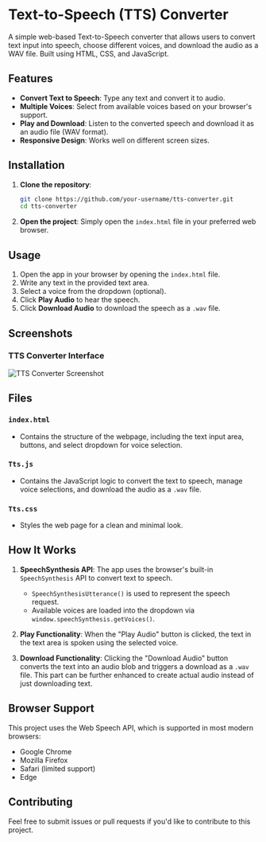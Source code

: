 # Text-to-Speech (TTS) Converter

A simple web-based Text-to-Speech converter that allows users to convert text input into speech, choose different voices, and download the audio as a WAV file. Built using HTML, CSS, and JavaScript.

## Features

- **Convert Text to Speech**: Type any text and convert it to audio.
- **Multiple Voices**: Select from available voices based on your browser's support.
- **Play and Download**: Listen to the converted speech and download it as an audio file (WAV format).
- **Responsive Design**: Works well on different screen sizes.

## Installation

1. **Clone the repository**:
   ```bash
   git clone https://github.com/your-username/tts-converter.git
   cd tts-converter
   ```

2. **Open the project**:
   Simply open the `index.html` file in your preferred web browser.

## Usage

1. Open the app in your browser by opening the `index.html` file.
2. Write any text in the provided text area.
3. Select a voice from the dropdown (optional).
4. Click **Play Audio** to hear the speech.
5. Click **Download Audio** to download the speech as a `.wav` file.

## Screenshots

### TTS Converter Interface

![TTS Converter Screenshot](https://via.placeholder.com/400)

## Files

### `index.html`
- Contains the structure of the webpage, including the text input area, buttons, and select dropdown for voice selection.

### `Tts.js`
- Contains the JavaScript logic to convert the text to speech, manage voice selections, and download the audio as a `.wav` file.

### `Tts.css`
- Styles the web page for a clean and minimal look.

## How It Works

1. **SpeechSynthesis API**: The app uses the browser's built-in `SpeechSynthesis` API to convert text to speech.
   - `SpeechSynthesisUtterance()` is used to represent the speech request.
   - Available voices are loaded into the dropdown via `window.speechSynthesis.getVoices()`.

2. **Play Functionality**: When the "Play Audio" button is clicked, the text in the text area is spoken using the selected voice.

3. **Download Functionality**: Clicking the "Download Audio" button converts the text into an audio blob and triggers a download as a `.wav` file. This part can be further enhanced to create actual audio instead of just downloading text.

## Browser Support

This project uses the Web Speech API, which is supported in most modern browsers:
- Google Chrome
- Mozilla Firefox
- Safari (limited support)
- Edge

## Contributing

Feel free to submit issues or pull requests if you'd like to contribute to this project.
